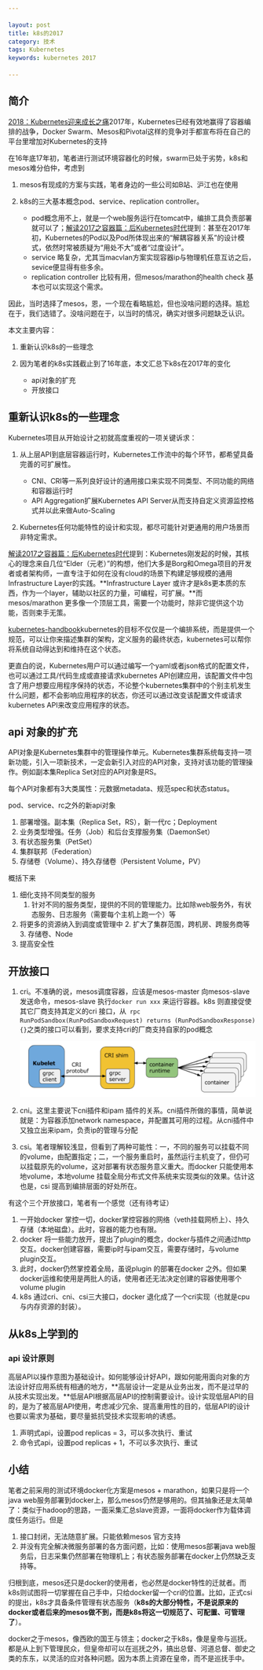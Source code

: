 ```yaml
---

layout: post
title: k8s的2017
category: 技术
tags: Kubernetes
keywords: kubernetes 2017

---
```


## 简介


[2018：Kubernetes迎来成长之痛](https://zhuanlan.zhihu.com/p/32874937)2017年，Kubernetes已经有效地赢得了容器编排的战争，Docker Swarm、Mesos和Pivotal这样的竞争对手都宣布将在自己的平台里增加对Kubernetes的支持

在16年底17年初，笔者进行测试环境容器化的时候，swarm已处于劣势，k8s和mesos难分伯仲，考虑到

1. mesos有现成的方案与实践，笔者身边的一些公司如B站、沪江也在使用
2. k8s的三大基本概念pod、service、replication controller。

	* pod概念用不上，就是一个web服务运行在tomcat中，编排工具负责部署就可以了；[解读2017之容器篇：后Kubernetes时代](http://www.infoq.com/cn/articles/2017-container-Kubernetes)提到：甚至在2017年初，Kubernetes的Pod以及Pod所体现出来的“解耦容器关系”的设计模式，依然时常被质疑为“用处不大”或者“过度设计”。
	* service 略复杂，尤其当macvlan方案实现容器ip与物理机任意互访之后，sevice便显得有些多余。
	* replication controller 比较有用，但mesos/marathon的health check 基本也可以实现这个需求。

因此，当时选择了mesos，恩，一个现在看略尴尬，但也没啥问题的选择。尴尬在于，我们选错了。没啥问题在于，以当时的情况，确实对很多问题缺乏认识。

本文主要内容：

1. 重新认识k8s的一些理念
2. 因为笔者的k8s实践截止到了16年底，本文汇总下k8s在2017年的变化

	* api对象的扩充
	* 开放接口
## 重新认识k8s的一些理念

Kubernetes项目从开始设计之初就高度重视的一项关键诉求：

1. 从上层API到底层容器运行时，Kubernetes工作流中的每个环节，都希望具备完善的可扩展性。

	* CNI、CRI等一系列良好设计的通用接口来实现不同类型、不同功能的网络和容器运行时
	* API Aggregation扩展Kubernetes API Server从而支持自定义资源监控格式并以此来做Auto-Scaling
2. Kubernetes任何功能特性的设计和实现，都尽可能针对更通用的用户场景而非特定需求。


[解读2017之容器篇：后Kubernetes时代](http://www.infoq.com/cn/articles/2017-container-Kubernetes)提到：Kubernetes刚发起的时候，其核心的理念来自几位“Elder（元老）”的构想，他们大多是Borg和Omega项目的开发者或者架构师，一直专注于如何在没有cloud的场景下构建足够规模的通用Infrastructure Layer的实践。**Infrastructure Layer 或许才是k8s更本质的东西，作为一个layer，辅助以社区的力量，可编程，可扩展。**而mesos/marathon 更多像一个顶层工具，需要一个功能时，除非它提供这个功能，否则束手无策。

[kubernetes-handbook](https://jimmysong.io/kubernetes-handbook)kubernetes的目标不仅仅是一个编排系统，而是提供一个规范，可以让你来描述集群的架构，定义服务的最终状态，kubernetes可以帮你将系统自动得达到和维持在这个状态。

更直白的说，Kubernetes用户可以通过编写一个yaml或者json格式的配置文件，也可以通过工具/代码生成或直接请求kubernetes API创建应用，该配置文件中包含了用户想要应用程序保持的状态，不论整个kubernetes集群中的个别主机发生什么问题，都不会影响应用程序的状态，你还可以通过改变该配置文件或请求kubernetes API来改变应用程序的状态。

## api 对象的扩充

API对象是Kubernetes集群中的管理操作单元。Kubernetes集群系统每支持一项新功能，引入一项新技术，一定会新引入对应的API对象，支持对该功能的管理操作。例如副本集Replica Set对应的API对象是RS。

每个API对象都有3大类属性：元数据metadata、规范spec和状态status。

pod、service、rc之外的新api对象

1. 部署增强。副本集（Replica Set，RS），新一代rc；Deployment
2. 业务类型增强。任务（Job）和后台支撑服务集（DaemonSet） 
3. 有状态服务集（PetSet）
4. 集群联邦（Federation）
5. 存储卷（Volume）、持久存储卷（Persistent Volume，PV）

概括下来

1. 细化支持不同类型的服务
	1. 针对不同的服务类型，提供的不同的管理能力。比如除web服务外，有状态服务、日志服务（需要每个主机上跑一个）等
2. 将更多的资源纳入到调度或管理中
	2. 扩大了集群范围，跨机房、跨服务商等
	3. 存储卷、Node
3. 提高安全性

## 开放接口

1. cri。不准确的说，mesos调度容器，应该是mesos-master 向mesos-slave 发送命令，mesos-slave 执行`docker run xxx` 来运行容器。k8s 则直接促使其它厂商支持其定义的cri 接口，从` rpc RunPodSandbox(RunPodSandboxRequest) returns (RunPodSandboxResponse) {}`之类的接口可以看到，要求支持cri的厂商支持自家的pod概念

	![](/public/upload/kubernetes/cri.png)
	
2. cni。这里主要说下cni插件和ipam 插件的关系。cni插件所做的事情，简单说就是：为容器添加network namespace，并配置其可用的过程。从cni插件中又独立出来ipam，负责ip的管理与分配
3. csi。笔者理解较浅显，但看到了两种可能性：一，不同的服务可以挂载不同的volume，由配置指定；二，一个服务重启时，虽然运行主机变了，但仍可以挂载原先的volume，这对部署有状态服务意义重大。而docker 只能使用本地volume，本地volume 挂载全局分布式文件系统来实现类似的效果。估计这也是，csi 提高到编排层面的好处所在。

有这个三个开放接口，笔者有一个感觉（还有待考证）

1. 一开始docker 掌控一切，docker掌控容器的网络（veth挂载网桥上）、持久存储（本地磁盘）。此时，容器的能力也有限。
2. docker 将一些能力放开，提出了plugin的概念，docker与插件之间通过http 交互。docker创建容器，需要ip时与ipam交互，需要存储时，与volume plugin交互。
3. 此时，docker仍然掌控着全局，虽说plugin 的部署在docker 之外。但如果docker运维和使用是两批人的话，使用者还无法决定创建的容器使用哪个volume plugin
4. k8s 通过cri、cni、csi三大接口，docker 退化成了一个cri实现（也就是cpu与内存资源的封装）。

## 从k8s上学到的

### api 设计原则

高层API以操作意图为基础设计。如何能够设计好API，跟如何能用面向对象的方法设计好应用系统有相通的地方，**高层设计一定是从业务出发，而不是过早的从技术实现出发。**低层API根据高层API的控制需要设计。设计实现低层API的目的，是为了被高层API使用，考虑减少冗余、提高重用性的目的，低层API的设计也要以需求为基础，要尽量抵抗受技术实现影响的诱惑。

1. 声明式api，设置pod replicas = 3，可以多次执行、重试
2. 命令式api，设置pod replicas + 1，不可以多次执行、重试

## 小结

笔者之前采用的测试环境docker化方案是mesos + marathon，如果只是将一个java web服务部署到docker上，那么mesos仍然是够用的。但其抽象还是太简单了：类似于hadoop的思路，一面采集汇总slave资源，一面将docker作为载体调度任务运行。但是

1. 接口封闭，无法随意扩展。只能依赖mesos 官方支持
2. 并没有完全解决微服务部署的各方面问题，比如：使用mesos部署java web服务后，日志采集仍然部署在物理机上；有状态服务部署在docker上仍然缺乏支持等。

归根到底，mesos还只是docker的使用者，也必然是docker特性的迁就者。而k8s则试图将一切掌握在自己手中，只给docker留一个cri的位置。比如，正式csi的提出，k8s才具备条件管理有状态服务（**k8s的大部分特性，不是说原来的docker或者后来的mesos做不到，而是k8s将这一切规范了、可配置、可管理了**）。

docker之于mesos，像西欧的国王与领主；docker之于k8s，像是皇帝与巡抚。都是从上到下管理民众，但皇帝却可以在巡抚之外，搞出总督、河道总督、御史之类的东东，以灵活的应对各种问题。因为本质上资源在皇帝，而不是巡抚手中。